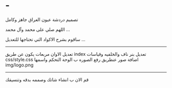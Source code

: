 # -
تصميم دردشة عيون العراق جاهز وكامل

اللهم صلي على محمد وآل محمد … 

ساقوم بشرح الاكواد التي تحتاجها للتعديل … 

------------------
تعديل الاوان مربعات يكون عن طريق
index
تعديل بنر ناف والخلفيه وقياسات 
css/style.css
اضافة صور عنطريق رفع الصوره ب الوحة التحكم واسمها
img/logo.png

-----
قم الان ب انشاء شاتك وصممه بدقه وتنسيقك

